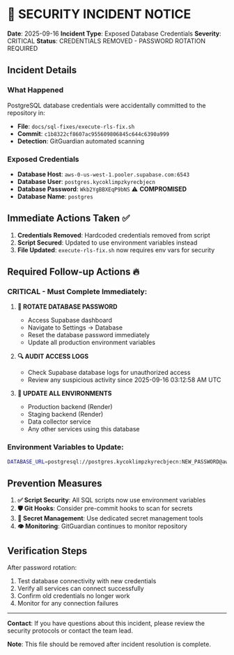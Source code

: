 # 🚨 SECURITY INCIDENT NOTICE

**Date**: 2025-09-16
**Incident Type**: Exposed Database Credentials
**Severity**: CRITICAL
**Status**: CREDENTIALS REMOVED - PASSWORD ROTATION REQUIRED

## Incident Details

### What Happened
PostgreSQL database credentials were accidentally committed to the repository in:
- **File**: `docs/sql-fixes/execute-rls-fix.sh`
- **Commit**: `c1b8322cf8607ac955609806845c644c6390a999`
- **Detection**: GitGuardian automated scanning

### Exposed Credentials
- **Database Host**: `aws-0-us-west-1.pooler.supabase.com:6543`
- **Database User**: `postgres.kycoklimpzkyrecbjecn`
- **Database Password**: `Wkb2YgBBXEqP9bNS` ⚠️ **COMPROMISED**
- **Database Name**: `postgres`

## Immediate Actions Taken ✅

1. **Credentials Removed**: Hardcoded credentials removed from script
2. **Script Secured**: Updated to use environment variables instead
3. **File Updated**: `execute-rls-fix.sh` now requires env vars for security

## Required Follow-up Actions 🔥

### CRITICAL - Must Complete Immediately:

1. **🔑 ROTATE DATABASE PASSWORD**
   - Access Supabase dashboard
   - Navigate to Settings → Database
   - Reset the database password immediately
   - Update all production environment variables

2. **🔍 AUDIT ACCESS LOGS**
   - Check Supabase database logs for unauthorized access
   - Review any suspicious activity since 2025-09-16 03:12:58 AM UTC

3. **🔄 UPDATE ALL ENVIRONMENTS**
   - Production backend (Render)
   - Staging backend (Render)
   - Data collector service
   - Any other services using this database

### Environment Variables to Update:
```bash
DATABASE_URL=postgresql://postgres.kycoklimpzkyrecbjecn:NEW_PASSWORD@aws-0-us-west-1.pooler.supabase.com:6543/postgres
```

## Prevention Measures

1. **✅ Script Security**: All SQL scripts now use environment variables
2. **🛡️ Git Hooks**: Consider pre-commit hooks to scan for secrets
3. **🔐 Secret Management**: Use dedicated secret management tools
4. **👁️ Monitoring**: GitGuardian continues to monitor repository

## Verification Steps

After password rotation:
1. Test database connectivity with new credentials
2. Verify all services can connect successfully
3. Confirm old credentials no longer work
4. Monitor for any connection failures

---

**Contact**: If you have questions about this incident, please review the security protocols or contact the team lead.

**Note**: This file should be removed after incident resolution is complete.